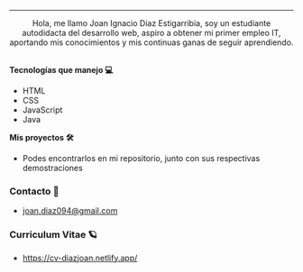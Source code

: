 ***
<p align="center">
Hola, me llamo Joan Ignacio Diaz Estigarribia, soy un estudiante autodidacta del desarrollo web, aspiro a obtener mi primer empleo IT, aportando mis conocimientos y mis continuas ganas de seguir aprendiendo.
</p>
<br>
<strong>Tecnologías que manejo 💻</strong>

- HTML
- CSS
- JavaScript
- Java

<strong>Mis proyectos 🛠</strong>

- Podes encontrarlos en mi repositorio, junto con sus respectivas demostraciones

### Contacto 📧

- joan.diaz094@gmail.com

### Curriculum Vitae 🪐

- https://cv-diazjoan.netlify.app/
